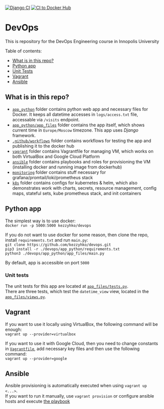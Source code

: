 [![Django CI](https://github.com/kezzyhko/devops/actions/workflows/django.yml/badge.svg)](https://github.com/kezzyhko/devops/actions/workflows/django.yml)
[![CI to Docker Hub](https://github.com/kezzyhko/devops/actions/workflows/dockerhub.yml/badge.svg)](https://github.com/kezzyhko/devops/actions/workflows/dockerhub.yml)


# DevOps

This is repository for the DevOps Engineering course in Innopolis University

Table of contents:  
* [What is in this repo?](#what-is-in-this-repo)  
* [Python app](#python-app)  
* [Unit Tests](#unit-tests)  
* [Vagrant](#vagrant)  
* [Ansible](#ansible)  



## What is in this repo?

* [`app_python`](app_python) folder contains python web app and necessary files for Docker. It keeps all datetime accesses in `logs/access.txt` file, accessable via `/visits` endpoint. 
* [`app_python/app_files`](app_python/app_files) folder contains the app itself, which shows current time in `Europe/Moscow` timezone. This app uses *Django* framework.  
* [`.github/workflows`](.github/workflows) folder contains workflows for testing the app and publishing it to the docker hub  
* [`vagrant`](vagrant) folder contains Vagrantfile for managing VM, which works on both VirtualBox and Google Cloud Platform  
* [`ansible`](ansible) folder contains playbooks and roles for provisioning the VM (installing docker and running image from dockerhub)  
* [`monitoring`](monitoring) folder contains stuff necessary for grafana/promtail/loki/prometheus stack  
* [`k8s`](k8s) folder contains configs for kubernetes & helm, which also demonstrates work with charts, secrets, resource management, config maps, stateful sets, kube prometheus stack, and init containers



## Python app

The simplest way is to use docker:  
`docker run -p 5000:5000 kezzyhko/devops`

If you do not want to use docker for some reason, then clone the repo, install `requirements.txt` and run `main.py`:  
`git clone https://github.com/kezzyhko/devops.git`  
`pip3 install -r ./devops/app_python/requirements.txt`  
`python3 ./devops/app_python/app_files/main.py`  

By default, app is accessible on port `5000`



### Unit tests

The unit tests for this app are located at [`app_files/tests.py`](app_files/tests.py).  
There are three tests, which test the `datetime_view` view, located in the [`app_files/views.py`](app_files/views.py).



## Vagrant

If you want to use it locally using VirtualBox, the following command will be enough:  
`vagrant up --provider=virtualbox`  

If you want to use it with Google Cloud, then you need to change constants in [`Vagrantfile`](vagrant/Vagrantfile), add necessary key files and then use the following command:  
`vagrant up --provider=google`  



## Ansible

Ansible provisioning is automatically executed when using `vagrant up <...>`.  
If you want to run it manually, use `vagrant provision` or configure ansible hosts and execute [the playbook](ansible/playbook.yml)
